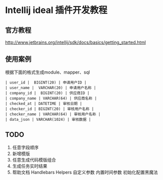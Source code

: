 # Intellij ideal 插件开发教程

## 官方教程
http://www.jetbrains.org/intellij/sdk/docs/basics/getting_started.html


## 使用案例
根据下面的格式生成module、mapper、sql

```
| user_id |  BIGINT(20) | 申请用户ID |
| user_name |  VARCHAR(20) | 申请用户名称 |
| company_id |  BIGINT(20) | 供应商ID |
| company_name | VARCHAR(64) | 供应商名称 |
| checked_at | DATETIME | 审核日期 |
| checker_id | BIGINT(20) | 审核用户名称 |
| checker_name | VARCHAR(64) | 审核用户名称 |
| data_json | VARCHAR(1024) | 审核数据 |
```

## TODO

1. 任意字段顺序
2. 新增模版
3. 任意生成代码模版组合
4. 生成任务实时结果
5. 帮助文档
   Handlebars Helpers
   自定义参数
   内置时间参数
   初始化配置黑魔法
   
